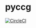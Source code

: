 # pyccg

[![CircleCI](https://circleci.com/gh/hans/pyccg.svg?style=svg)](https://circleci.com/gh/hans/pyccg)
